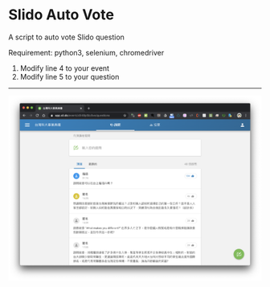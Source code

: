# Slido Auto Vote

A script to auto vote Slido question


Requirement: python3, selenium, chromedriver

1. Modify line 4 to your event
2. Modify line 5 to your question

---

![](screenshot.png)